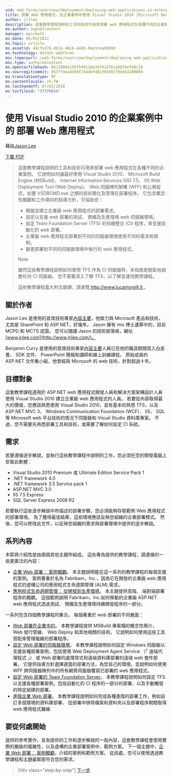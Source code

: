 ```yaml
---
uid: web-forms/overview/deployment/deploying-web-applications-in-enterprise-scenarios/deploying-web-applications-in-enterprise-scenarios
title: 部署 Web 應用程式，在企業案例中使用 Visual Studio 2010 |Microsoft Docs
author: jrjlee
description: 這套教學課程說明的工具和技術可用來部署 web 應用程式在各種不同的企業案例。 它說明如何充分利用...
ms.author: aspnetcontent
manager: wpickett
ms.date: 05/03/2012
ms.topic: article
ms.assetid: 48cfe378-d62a-48c6-a4db-6be3cead6898
ms.technology: dotnet-webforms
msc.legacyurl: /web-forms/overview/deployment/deploying-web-applications-in-enterprise-scenarios/deploying-web-applications-in-enterprise-scenarios
msc.type: authoredcontent
ms.openlocfilehash: 8412000e150f59911bb38f0147b1a487bef60c18
ms.sourcegitcommit: 953ff9ea4369f154d6fd0239599279ddd3280009
ms.translationtype: MT
ms.contentlocale: zh-TW
ms.lasthandoff: 07/03/2018
ms.locfileid: "37376834"
---
```

<a name="deploying-web-applications-in-enterprise-scenarios-using-visual-studio-2010"></a>使用 Visual Studio 2010 的企業案例中的 部署 Web 應用程式
====================
藉由[Jason Lee](https://github.com/jrjlee)

[下載 PDF](https://msdnshared.blob.core.windows.net/media/MSDNBlogsFS/prod.evol.blogs.msdn.com/CommunityServer.Blogs.Components.WeblogFiles/00/00/00/63/56/8130.DeployingWebAppsInEnterpriseScenarios.pdf)

> 這套教學課程說明的工具和技術可用來部署 web 應用程式在各種不同的企業案例。 它說明如何讓最好使用 Visual Studio 2010、 Microsoft Build Engine (MSBuild)、 Internet Information Services (IIS) 7.5、 IIS Web Deployment Tool (Web Deploy)、 Web 伺服陣列架構 (WFF) 和公用程式，如要 VSDBCMD.exe 之類的技術簡化及管理在部署程序。 它包含概念性概觀和工作導向的指導方針，可協助您：
> 
> - 檢閱並建立企業級 web 應用程式的部署需求。
> - 設定以支援 web 部署的測試、 預備及生產環境 web 伺服器環境。
> - 設定 Team Foundation Server (TFS) 的持續整合 (CI) 程序，來支援自動化的 web 部署。
> - 企業級 web 應用程式部署到不同的伺服器環境使用不同的需求和限制。
> - 變更部署到不同的伺服器環境中執行的 web 應用程式。
> 
> > [!NOTE]
> > 雖然這些教學課程說明如何使用 TFS 作為 CI 伺服器時，本指南是輕鬆地調整任何 CI 伺服器。 您不需要深入了解 TFS，以了解並運用教學課程。
> 
> 
> 這些教學課程義大利文翻譯，請瀏覽[ http://www.lucamorelli.it ](http://www.lucamorelli.it)。


## <a name="about-the-authors"></a>關於作者

Jason Lee 是使用的首席技術專家[內容主要](http://www.contentmaster.com/)，他致力與 Microsoft 產品和技術，尤其是 SharePoint 和 ASP.NET，好幾年。 Jason 擁有 mis 博士運算中的，目前 MCPD 和 MCTS 認證。 您可以閱讀 Jason 的技術部落格，網址[www.jrjlee.com](http://www.jrjlee.com/)。

Benjamin Curry 是使用的首席技術專家[內容主要](http://www.contentmaster.com/)人員已在他的職涯期間寫入白皮書、 SDK 文件、 PowerPoint 簡報和講師和線上訓練課程。 原始成員的 ASP.NET 文件集小組，他曾經與 Microsoft 的 web 技術，針對超過十年。

## <a name="target-audience"></a>目標對象

這套教學課程適用於 ASP.NET web 應用程式開發人員和解決方案架構設計人員使用 Visual Studio 2010 建立企業級 web 應用程式的人員。 若要從內容取得最大的價值，您應該熟悉使用 Visual Studio 2010，並有基本的熟悉 TFS，以及 ASP.NET MVC 3、 Windows Communication Foundation (WCF)、 IIS、 SQL 等 Microsoft web 平台技術的情況下伺服器和 Visual Studio 資料庫專案。 不過，您不需要先熟悉部署工具和技術，或需要了解如何設定 CI 系統。

## <a name="requirements"></a>需求

若要遵循逐步解說，並執行這些教學課程中說明的工作，您必須在您的開發電腦上安裝此軟體：

- Visual Studio 2010 Premium 或 Ultimate Edition Service Pack 1
- .NET framework 4.0
- .NET framework 3.5 Service pack 1
- ASP.NET MVC 3.0
- IIS 7.5 Express
- SQL Server Express 2008 R2

若要執行這些逐步解說中所描述的部署步驟，您必須能夠存取範例 Web 應用程式的部署環境。 為了獲得最佳結果，這些環境應該反映您組織的企業部署模式。 然後，您可以修改此文件，以反映您組織的需求與部署環境中提供的逐步解說。

## <a name="series-contents"></a>系列內容

本節將介紹性是由兩個其他主題所組成。 這些專為提供的教學課程，請遵循的一些更廣泛的內容：

- [企業 Web 部署： 案例概觀](enterprise-web-deployment-scenario-overview.md)。 本主題說明能在這一系列的教學課程的每個支援的案例。 案例著重於名為 Fabrikam，Inc.，因為它在開發的企業級 web 應用程式的虛構公司的應用程式生命週期管理 (ALM) 需求。
- [應用程式生命週期管理： 從開發到生產環境](application-lifecycle-management-from-development-to-production.md)。 本主題提供高階、 端對端部署程序的概觀。 這個範例說明 Fabrikam，Inc.如何移動的企業級 ASP.NET web 應用程式透過測試、 預備及生產環境持續開發程序的一部分。

一系列包含四個教學課程的集合。 每個著重於 web 部署的不同層面：

- [Web 部署在企業中的](../web-deployment-in-the-enterprise/web-deployment-in-the-enterprise.md)。 本教學課程提供 MSBuild 專案檔的概念性簡介、 Web 發行管線、 Web Deploy 和其他相關的技術。 它說明如何使用這些工具搭配來管理複雜的部署程序。
- [設定 Web 部署的伺服器環境](../configuring-server-environments-for-web-deployment/configuring-server-environments-for-web-deployment.md)。 本教學課程說明如何設定 Windows 伺服器以支援各種部署案例，包括使用 Web Deployment Agent Service （「 遠端代理程式 」） 或 Web 部署的處理常式和遠端資料庫部署的遠端 web 套件部署。 它提供指導方針選擇適當的部署方法，為您自己的環境，並說明如何使用 WFF 跨伺服器陣列中的所有網頁伺服器覆寫已部署的 web 應用程式。
- [設定 Web 部署的 Team Foundation Server](../configuring-team-foundation-server-for-web-deployment/configuring-team-foundation-server-for-web-deployment.md)。 本教學課程說明如何設定 TFS 以支援各種部署案例，包括自動化的 CI 程序的一部分的部署，以及手動觸發的特定組建的部署。
- [進階企業 Web 部署](../advanced-enterprise-web-deployment/advanced-enterprise-web-deployment.md)。 本教學課程說明如何完成各種進階的部署工作，例如自訂多個環境的資料庫部署、 從部署中排除檔案和資料夾以及部署程序期間取得 web 應用程式離線.

## <a name="where-to-start"></a>要從何處開始

提供的參考實作，並為提供的工作和逐步解說的一般內容，這套教學課程會使用實際的層級的複雜性，以及虛構的企業部署案例中，範例方案。 下一個主題中，[企業 Web 部署： 案例概觀](enterprise-web-deployment-scenario-overview.md)，介紹的案例和範例方案。 從該處，您可以使用透過教學課程和主題最緊密符合您的需求。

> [!div class="step-by-step"]
> [下一步](enterprise-web-deployment-scenario-overview.md)
